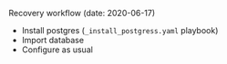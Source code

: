 Recovery workflow
(date: 2020-06-17)
* Install postgres (`_install_postgress.yaml` playbook)
* Import database
* Configure as usual
